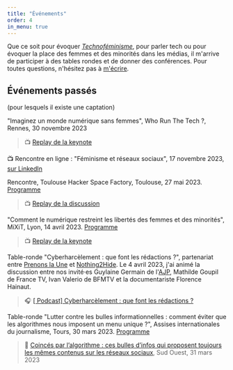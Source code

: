 ```yaml
---
title: "Événements"
order: 4
in_menu: true
---
```

Que ce soit pour évoquer [_Technoféminisme_](https://www.grasset.fr/livres/technofeminisme-9782246828822), pour parler tech ou pour évoquer la place des femmes et des minorités dans les médias, il m'arrive de participer à des tables rondes et de donner des conférences. Pour toutes questions, n'hésitez pas à [m'écrire](https://mathildesaliou.com/contact.html).


## Événements passés
(pour lesquels il existe une captation)

"Imaginez un monde numérique sans femmes", Who Run The Tech ?, Rennes, 30 novembre 2023
> 📺 [Replay de la keynote](https://www.youtube.com/watch?v=YCMqfBk4amU&list=PL4MHvaRnrWwEVqeo6Jeqt9_iLeP5thCWe&index=1)

📺 Rencontre en ligne : "Féminisme et réseaux sociaux", 17 novembre 2023, [sur LinkedIn](https://www.linkedin.com/events/liveif-minismeetr-seauxsociaux7111342439524618240/comments/)

Rencontre, Toulouse Hacker Space Factory, Toulouse, 27 mai 2023. [Programme](https://www.thsf.net/)
> 📺 [Replay de la discussion](https://video.audiovisuel-participatif.org/w/2GN92kMcfP47j1YymjADPy)

"Comment le numérique restreint les libertés des femmes et des minorités", MiXiT, Lyon, 14 avril 2023. [Programme](https://mixitconf.org/2023)
> 📺 [Replay de la keynote](https://mixitconf.org/2023/comment-le-numerique-limite-les-libertes-des-femmes-et-des-minorites)

Table-ronde "Cyberharcèlement : que font les rédactions ?", partenariat entre [Prenons la Une](https://prenonslaune.fr/) et [Nothing2Hide](https://nothing2hide.org/fr/).
Le 4 avril 2023, j'ai animé la discussion entre nos invité·es Guylaine Germain de l'[AJP](https://www.ajp.be/), Mathilde Goupil de France TV, Ivan Valerio de BFMTV et la documentariste Florence Hainaut.
> 🎧 [[ Podcast] Cyberharcèlement : que font les rédactions ?](https://prenonslaune.fr/2023/04/podcast-cyberharcelement-que-font-les-redactions/)

Table-ronde "Lutter contre les bulles informationnelles : comment éviter que les algorithmes nous imposent un menu unique ?", Assises internationales du journalisme, Tours, 30 mars 2023. [Programme](https://journalisme.com/tours/programmation-assises-de-tours/)
> 📰 [Coincés par l’algorithme : ces bulles d’infos qui proposent toujours les mêmes contenus sur les réseaux sociaux](https://www.sudouest.fr/economie/reseaux-sociaux/coinces-par-l-algorithme-bulles-d-infos-qui-proposent-toujours-les-memes-contenus-sur-les-reseaux-sociaux-14636537.php), Sud Ouest, 31 mars 2023 